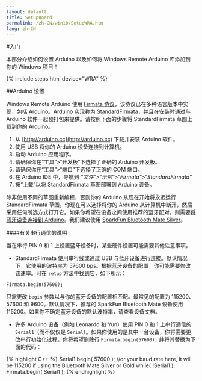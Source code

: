 ```yaml
---
layout: default
title: SetupBoard
permalink: /zh-CN/win10/SetupWRA.htm
lang: zh-CN
---
```


#入门

本部分介绍如何设置 Arduino 以及如何将 Windows Remote Arduino 库添加到你的 Windows 项目！

{% include steps.html device="WRA" %}

##Arduino 设置

Windows Remote Arduino 使用 [Firmata 协议](https://github.com/firmata/protocol)，该协议已在多种语言版本中实现，包括 Arduino。Arduino 实现称为 [StandardFirmata](https://github.com/firmata/arduino/blob/master/examples/StandardFirmata/StandardFirmata.ino)，并且在安装时通过与 Arduino 软件一起预打包来提供。请按照下面的步骤将 StandardFirmata 草图上载到你的 Arduino。

1. 从 [http://arduino.cc](http://arduino.cc) 下载并安装 Arduino 软件。
2. 使用 USB 将你的 Arduino 设备连接到计算机。
3. 启动 Arduino 应用程序。
4. 请确保你在“工具”\>“开发板”下选择了正确的 Arduino 开发板。
5. 请确保你在“工具”\>“端口”下选择了正确的 COM 端口。
6. 在 Arduino IDE 中，导航到 *“文件”\>“示例”\>“Firmata”\>“StandardFirmata”*
7. 按“上载”以将 StandardFirmata 草图部署到 Arduino 设备。

除非使用不同的草图重新编程，否则你的 Arduino 从现在开始将永远运行 StandardFirmata 草图。你现在可以选择将你的 Arduino 从计算机中断开，然后采用任何所选方式打开它。如果你希望在设备之间使用推荐的蓝牙配对，则需要[将蓝牙设备连接到 Arduino](https://github.com/ms-iot/remote-wiring/blob/master/bluetooth.md)。我们建议使用 [SparkFun Bluetooth Mate Silver](https://www.sparkfun.com/products/12576)。


####有关串行通信的说明

当在串行 PIN 0 和 1 上设置蓝牙设备时，某些硬件设置可能需要其他注意事项。

- StandardFirmata 使用串行线或通过 USB 与蓝牙设备进行连接。默认情况下，它使用的波特率为 57600 bps。根据蓝牙设备的配置，你可能需要修改该速率。可在 `setup` 方法中找到它，如下所示：

 `Firmata.begin(57600);`

 只需更改 `begin` 参数以与你的蓝牙设备的配置相匹配。最常见的配置为 115200、57600 和 9600。默认情况下，推荐的 SparkFun Bluetooth Mate 设备使用 115200。如果你不确定蓝牙设备的默认波特率，请查看设备文档。

- 许多 Arduino 设备（例如 Leonardo 和 Yun）使用 PIN 0 和 1 上串行通信的 `Serial1`（而不仅仅是 `Serial`）。如果你使用的是其中一台设备，你将需要更改串行初始化过程。你将希望删除行 `Firmata.begin(57600);` 并将其替换为下面的代码：


{% highlight C++ %}
Serial1.begin( 57600 );	//or your baud rate here, it will be 115200 if using the Bluetooth Mate Silver or Gold
while( !Serial1 );
Firmata.begin( Serial1 );
{% endhighlight %}
